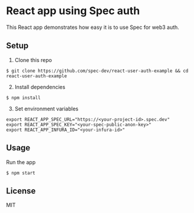 # React app using Spec auth

This React app demonstrates how easy it is to use Spec for web3 auth.

## Setup

1) Clone this repo

```
$ git clone https://github.com/spec-dev/react-user-auth-example && cd react-user-auth-example
```

2) Install dependencies

```
$ npm install
```

3) Set environment variables

```
export REACT_APP_SPEC_URL="https://<your-project-id>.spec.dev"
export REACT_APP_SPEC_KEY="<your-spec-public-anon-key>"
export REACT_APP_INFURA_ID="<your-infura-id>"
```

## Usage

Run the app

```
$ npm start
```

## License

MIT